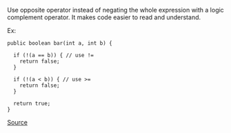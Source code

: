 Use opposite operator instead of negating the whole expression with a logic complement operator.
It makes code easier to read and understand.

Ex:

```
public boolean bar(int a, int b) {

  if (!(a == b)) { // use !=
    return false;
  }

  if (!(a < b)) { // use >=
    return false;
  }

  return true;
}
```

[Source](http://pmd.sourceforge.net/pmd-5.3.2/pmd-java/rules/java/design.html#LogicInversion)
